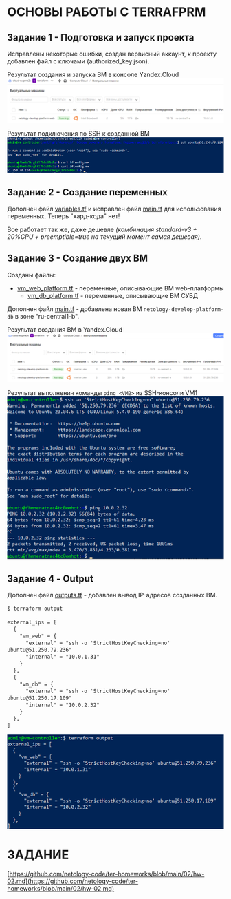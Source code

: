 # ОСНОВЫ РАБОТЫ С TERRAFPRM

## Задание 1 - Подготовка и запуск проекта

Исправлены некоторые ошибки, создан вервисный аккаунт, к проекту добавлен файл с ключами (authorized_key.json).

Результат создания и запуска ВМ в консоле Yzndex.Cloud
![Результат создания ВМ в Яндекс.Облаке](images/z1-yandex_cloud.png)

Результат подключения по SSH к созданной ВМ
![Подключение по SSH к созданной ВМ](images/z1-ifconfig.png)


## Задание 2 - Создание переменных

Дополнен файл [variables.tf](variables.tf) и исправлен файл [main.tf](main.tf) для использования переменных. Теперь "хард-кода" нет!

Все работает так же, даже дешевле _(комбинация standard-v3 + 20%CPU + preemptible=true на текущий момент самая дешевая)_.


## Задание 3 - Создание двух ВМ

Созданы файлы:
  - [vm_web_platform.tf](vm_web_platform.tf) - переменные, описывающие ВМ web-платформы
	- [vm_db_platform.tf](vm_db_platform.tf) - переменные, описывающие ВМ СУБД
	
Дополнен файл [main.tf](main.tf) - добавлена новая ВМ `netology-develop-platform-db` в зоне "ru-central1-b".

Результат создания ВМ в Yandex.Cloud
![Создание ВМ в Yandex.Cloud](images/z3-yandex_cloud.png)

Результат выполнения команды `ping <VM2>` из SSH-консоли VM1
![Ping VM1 --> VM2](images/z3-ping-vm1-vm2.png)


## Задание 4 - Output

Дополнен файл [outputs.tf](outputs.tf) - добавлен вывод IP-адресов созданных ВМ.
```
$ terraform output

external_ips = [
  {
    "vm_web" = {
      "external" = "ssh -o 'StrictHostKeyChecking=no' ubuntu@51.250.79.236"
      "internal" = "10.0.1.31"
    }
  },
  {
    "vm_db" = {
      "external" = "ssh -o 'StrictHostKeyChecking=no' ubuntu@51.250.17.109"
      "internal" = "10.0.2.32"
    }
  },
]
```

![Вывод IP-адресов созданных ВМ](images/z4-output.png)





# ЗАДАНИЕ
[https://github.com/netology-code/ter-homeworks/blob/main/02/hw-02.md](https://github.com/netology-code/ter-homeworks/blob/main/02/hw-02.md)
